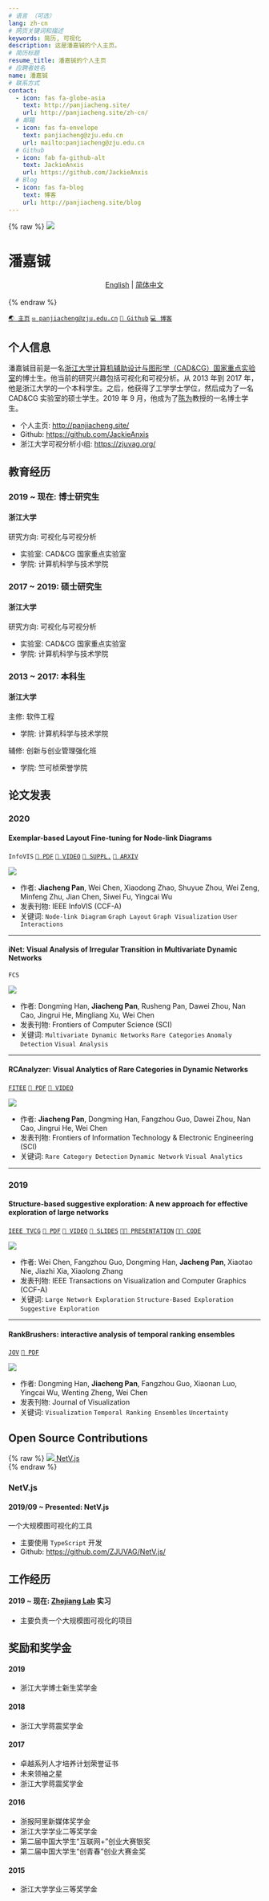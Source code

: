 ```yaml
---
# 语言 （可选）
lang: zh-cn
# 网页关键词和描述
keywords: 简历, 可视化
description: 这是潘嘉铖的个人主页。
# 简历标题
resume_title: 潘嘉铖的个人主页
# 应聘者姓名
name: 潘嘉铖
# 联系方式
contact:
  - icon: fas fa-globe-asia
    text: http://panjiacheng.site/
    url: http://panjiacheng.site/zh-cn/
  # 邮箱
  - icon: fas fa-envelope
    text: panjiacheng@zju.edu.cn
    url: mailto:panjiacheng@zju.edu.cn
  # Github
  - icon: fab fa-github-alt
    text: JackieAnxis
    url: https://github.com/JackieAnxis
  # Blog
  - icon: fas fa-blog
    text: 博客
    url: http://panjiacheng.site/blog
---
```


{% raw %}
<grid>
<avatar><img src="https://jackie-image.oss-cn-hangzhou.aliyuncs.com/20-09-15/Snipaste_2020-09-16_12-03-42.png"></avatar>

<h1>潘嘉铖</h1>
<center>
<a href='/'>English</a> | <a href='/zh-cn/'>简体中文</a>
</center>
<br>
</grid>
{% endraw %}

<div class="btns">

[`🌏 主页`](http://panjiacheng.site/zh-cn) [`✉️ panjiacheng@zju.edu.cn`](mailto:panjiacheng@zju.edu.cn) [`🤖 Github`](https://github.com/JackieAnxis) [`💻 博客`](http://panjiacheng.site/blog)

</div>

## <i class="fas fa-flag"></i> 个人信息

潘嘉铖目前是一名[浙江大学](http://www.zju.edu.cn/)[计算机辅助设计与图形学（CAD&CG）国家重点实验室](http://www.cad.zju.edu.cn/)的博士生。他当前的研究兴趣包括可视化和可视分析。从 2013 年到 2017 年，他是浙江大学的一个本科学生。之后，他获得了工学学士学位，然后成为了一名 CAD&CG 实验室的硕士学生。2019 年 9 月，他成为了[陈为](http://www.cad.zju.edu.cn/home/chenwei/index.html)教授的一名博士学生。

- 个人主页: http://panjiacheng.site/
- Github: https://github.com/JackieAnxis
- 浙江大学可视分析小组: https://zjuvag.org/

## <i class="fas fa-user-graduate"></i> 教育经历

### 2019 ~ 现在: 博士研究生

#### 浙江大学

研究方向: 可视化与可视分析

- 实验室: CAD&CG 国家重点实验室
- 学院: 计算机科学与技术学院

### 2017 ~ 2019: 硕士研究生

#### 浙江大学

研究方向: 可视化与可视分析

- 实验室: CAD&CG 国家重点实验室
- 学院: 计算机科学与技术学院

### 2013 ~ 2017: 本科生

#### 浙江大学

主修: 软件工程

- 学院: 计算机科学与技术学院

辅修: 创新与创业管理强化班

- 学院: 竺可桢荣誉学院

## <i class="fas fa-book"></i> 论文发表

### 2020

#### Exemplar-based Layout Fine-tuning for Node-link Diagrams

<div class="btns">

`InfoVIS` [`📄 PDF`](http://www.cad.zju.edu.cn/home/vagblog/images/photo_bed/2020/8/19/7d531afa561ac4fa5febffe0cb95e38477f73241.pdf) [`🎥 VIDEO`](http://www.cad.zju.edu.cn/home/vagblog/images/photo_bed/2020/8/19/29b5e20e480a3e49d58e60aeac01a005ab8f0d32.mp4) [`📌 SUPPL.`](http://www.cad.zju.edu.cn/home/vagblog/images/photo_bed/2020/8/19/cca9e7fdb68b9cc8de1f7e808c57cfbb1877f3bf.pdf) [`🔗 ARXIV`](https://arxiv.org/abs/2008.00666)

</div>

<fancybox>
<img src='https://jackie-image.oss-cn-hangzhou.aliyuncs.com/20-09-15/Snipaste_2020-09-15_19-29-50.png'>
</fancybox>

- 作者: **Jiacheng Pan**, Wei Chen, Xiaodong Zhao, Shuyue Zhou, Wei Zeng, Minfeng Zhu, Jian Chen, Siwei Fu, Yingcai Wu
- 发表刊物: IEEE InfoVIS (CCF-A)
- 关键词: `Node-link Diagram` `Graph Layout` `Graph Visualization` `User Interactions`

---

#### iNet: Visual Analysis of Irregular Transition in Multivariate Dynamic Networks

<div class="btns">

`FCS`

</div>

<fancybox>
<img src='https://jackie-image.oss-cn-hangzhou.aliyuncs.com/20-09-15/Snipaste_2020-09-15_23-59-37.png'>
</fancybox>

- 作者: Dongming Han, **Jiacheng Pan**, Rusheng Pan, Dawei Zhou, Nan Cao, Jingrui He, Mingliang Xu, Wei Chen
- 发表刊物: Frontiers of Computer Science (SCI)
- 关键词: `Multivariate Dynamic Networks` `Rare Categories` `Anomaly Detection` `Visual Analysis`

---

#### RCAnalyzer: Visual Analytics of Rare Categories in Dynamic Networks

<div class="btns">

[`FITEE`](http://www.jzus.zju.edu.cn/article.php?doi=10.1631/FITEE.1900310) [`📄 PDF`](http://www.cad.zju.edu.cn/home/vagblog/VAG_Work/RCAnalyzer-Visual%20Analytics%20of%20Rare%20Categories%20in%20Dynamic%20Networks.pdf) [`🎥 VIDEO`](http://www.cad.zju.edu.cn/home/vagblog/videos/RCAnalyzer-Visual%20Analytics%20of%20Rare%20Categories%20in%20Dynamic%20Networks.mp4)

</div>

<fancybox>
<img src='https://jackie-image.oss-cn-hangzhou.aliyuncs.com/20-09-15/Snipaste_2020-09-15_23-56-28.png'>
</fancybox>

- 作者: **Jiacheng Pan**, Dongming Han, Fangzhou Guo, Dawei Zhou, Nan Cao, Jingrui He, Wei Chen
- 发表刊物: Frontiers of Information Technology & Electronic Engineering (SCI)
- 关键词: `Rare Category Detection` `Dynamic Network` `Visual Analytics`

---

<!--
#### Visualization for Federated Learning: Challenges and Framework.

[`JCAD`](http://www.jcad.cn/jcadcms/news/100000/2020/1c16369247014edeacfb7a338e401db2.shtml) [`📄 PDF`](http://www.jcad.cn/jcadcms/document/attach_manager!download.action?id=4ad554247177d170017196ed8f40000a)

- Authors: Rusheng Pan, Dongming Han, **Jiacheng Pan**, Honghui Mei, Shuyue Zhou, Wei Chen
- Publication: Journal of Computer-Aided Design & Computer Graphics (Chinese)
- Keywords: `Federated Learning` `Explainable Machine Learning` `Data Privacy` `Anomaly detection`

--- -->

### 2019

#### Structure-based suggestive exploration: A new approach for effective exploration of large networks

<div class="btns">

[`IEEE TVCG`](https://ieeexplore.ieee.org/abstract/document/8440813/) [`📄 PDF`](http://www.cad.zju.edu.cn/home/vagblog/VAG_Work/Structure-Based%20Suggestive%20Exploration.pdf) [`🎥 VIDEO`](http://www.cad.zju.edu.cn/home/vagblog/videos/Structure-Based%20Suggestive%20Exploration-A%20New%20Approach%20for%20Effective%20Exploration%20of%20Large%20Networks.mp4) [`📰 SLIDES`](http://www.cad.zju.edu.cn/home/vagblog/slides/201907/vis2018berlin.pdf) [`👨‍🏫 PRESENTATION`](https://vimeo.com/299856392) [`👨‍💻 CODE`](https://github.com/ZJUVAG/S3)

</div>

<fancybox>
<img src='https://jackie-image.oss-cn-hangzhou.aliyuncs.com/20-09-15/Snipaste_2020-09-16_00-32-59.png'>
</fancybox>

- 作者: Wei Chen, Fangzhou Guo, Dongming Han, **Jacheng Pan**, Xiaotao Nie, Jiazhi Xia, Xiaolong Zhang
- 发表刊物: IEEE Transactions on Visualization and Computer Graphics (CCF-A)
- 关键词: `Large Network Exploration` `Structure-Based Exploration` `Suggestive Exploration`

---

#### RankBrushers: interactive analysis of temporal ranking ensembles

<div class="btns">

[`JOV`](https://link.springer.com/article/10.1007/s12650-019-00598-x) [`📄 PDF`](https://www.researchgate.net/profile/Dongming_Han/publication/336005458_RankBrushers_interactive_analysis_of_temporal_ranking_ensembles/links/5eba2dec92851cd50dab5b36/RankBrushers-interactive-analysis-of-temporal-ranking-ensembles.pdf)

</div>

<fancybox>
<img src='https://jackie-image.oss-cn-hangzhou.aliyuncs.com/20-09-15/Snipaste_2020-09-16_00-45-04.png'>
</fancybox>

- 作者: Dongming Han, **Jiacheng Pan**, Fangzhou Guo, Xiaonan Luo, Yingcai Wu, Wenting Zheng, Wei Chen
- 发表刊物: Journal of Visualization
- 关键词: `Visualization` `Temporal Ranking Ensembles` `Uncertainty`

<!--

---

#### Visual Exploration of Topological Structure for Bitcoin Trading Network

[`JOS`](http://www.jos.org.cn/1000-9825/5780.htm) [`📄 PDF`](http://www.jos.org.cn/jos/ch/reader/create_pdf.aspx?file_no=5780&journal_id=jos)

- Authors: **Jiacheng Pan**, Dongming Han, Fangzhou Guo, Wenting Zheng, Jinhui Yu, Wei Chen
- Publication: Journal of Software (Chinese)
- Keywords: `Bitcoin Network` `Trading Pattern` `Topological Structure`

---

### 2018

#### Visual Analysis for Anomaly Detection in Time-Series: A Survey

[`CRAD`](http://crad.ict.ac.cn/EN/abstract/abstract3761.shtml) [`📄 PDF`](http://crad.ict.ac.cn/EN/article/downloadArticleFile.do?attachType=PDF&id=3761)

- Authors: Dongming Han, Fangzhou Guo, **Jiacheng Pan**, Wenting Zheng, Wei Chen
- Publication: Journal of Computer Research and Development (Chinese)
- Keywords: `Anomaly Detection` `Visual Analysis` `Visualization` `Time-series Data` `Data Mining`

--- -->

## <i class="fab fa-github"></i> Open Source Contributions

{% raw %}
<btns rounded>
<a href='https://github.com/ZJUVAG/NetV.js/'>
<img src='https://jackie-image.oss-cn-hangzhou.aliyuncs.com/20-09-15/NetV.png'>
NetV.js
</a>
</btns><br>
{% endraw %}

### NetV.js

#### 2019/09 ~ Presented: NetV.js

一个大规模图可视化的工具

- 主要使用 `TypeScript` 开发
- Github: https://github.com/ZJUVAG/NetV.js/

## <i class="fas fa-user-tie"></i> 工作经历

#### 2019 ~ 现在: [Zhejiang Lab](http://www.zhejianglab.com/) 实习

- 主要负责一个大规模图可视化的项目

## <i class="fas fa-award"></i> 奖励和奖学金

#### 2019

- 浙江大学博士新生奖学金

#### 2018

- 浙江大学蒋震奖学金

#### 2017

- 卓越系列人才培养计划荣誉证书
- 未来领袖之星
- 浙江大学蒋震奖学金

#### 2016

- 浙报阿里新媒体奖学金
- 浙江大学学业二等奖学金
- 第二届中国大学生“互联网+”创业大赛银奖
- 第二届中国大学生“创青春”创业大赛金奖

#### 2015

- 浙江大学学业三等奖学金
